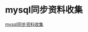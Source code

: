 # mysql同步资料收集
[mysql同步资料收集](https://aiwithcloud.com/2021/11/13/mysql%e5%90%8c%e6%ad%a5%e8%b5%84%e6%96%99%e6%94%b6%e9%9b%86/)